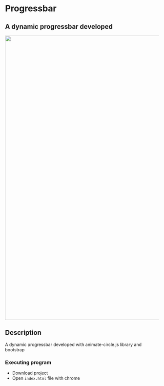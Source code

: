 # Progressbar

## A dynamic progressbar developed

<img src="https://res.cloudinary.com/dl1sztvng/image/upload/v1723946091/z1uxtib73yndsdyjpnhh.png" width="931"/>

## Description

A dynamic progressbar developed with animate-circle.js library and bootstrap

### Executing program

- Download project
- Open `index.html` file with chrome
